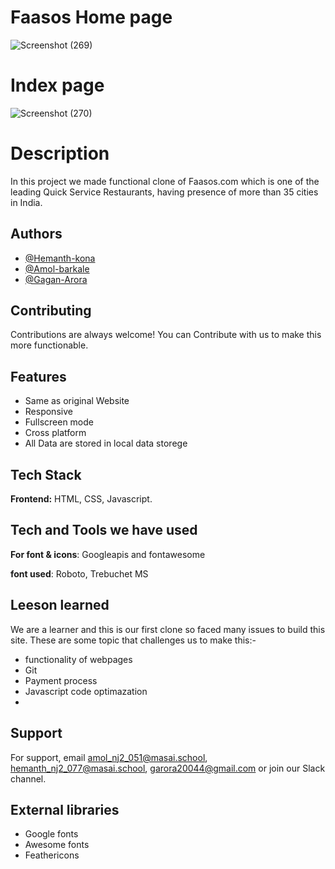 # Faasos Home page
![Screenshot (269)](https://user-images.githubusercontent.com/28835550/122637287-65575600-d10b-11eb-9797-8ab2e8133215.png)
# Index page
![Screenshot (270)](https://user-images.githubusercontent.com/28835550/122637317-933c9a80-d10b-11eb-8a38-c3a25ca1b017.png)

    
# Description

In this project we made functional clone of Faasos.com which is one of the leading Quick Service Restaurants, having presence of more than 35 cities in India.


## Authors

- [@Hemanth-kona](https://github.com/hmntk)
- [@Amol-barkale](https://github.com/amolbarkale)
- [@Gagan-Arora](https://github.com/gagan921)
  
## Contributing

Contributions are always welcome!
You can Contribute with us to make this more functionable.

  
## Features

-  Same as original Website
- Responsive
- Fullscreen mode
- Cross platform
- All Data are stored in local data storege
 
## Tech Stack

**Frontend:** HTML, CSS, Javascript.

  
## Tech and Tools we have used

**For font & icons**: Googleapis and fontawesome

**font used**: Roboto, Trebuchet MS

 
## Leeson learned
We are a learner and this is our first clone so faced many issues to build this site. These are some topic that challenges us to make this:-

- functionality of webpages
- Git
- Payment process
- Javascript code optimazation
- 
## Support
For support, email amol_nj2_051@masai.school, hemanth_nj2_077@masai.school, garora20044@gmail.com or join our Slack channel.

## External libraries

- Google fonts
- Awesome fonts
- Feathericons
